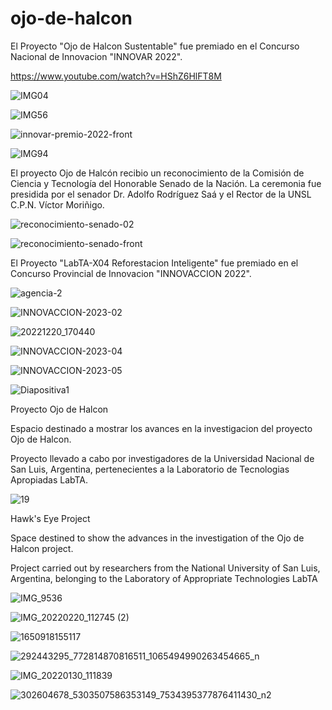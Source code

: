 # ojo-de-halcon
El Proyecto "Ojo de Halcon Sustentable" fue premiado en el Concurso Nacional de Innovacion "INNOVAR 2022".

https://www.youtube.com/watch?v=HShZ6HlFT8M

![IMG04](https://user-images.githubusercontent.com/88517674/201725876-c00abc5e-8d5d-4f0b-8dce-b56c53da1f2e.jpg)

![IMG56](https://user-images.githubusercontent.com/88517674/201725788-7e0dd3fb-e875-430d-a605-38b33baeb302.jpg)

![innovar-premio-2022-front](https://user-images.githubusercontent.com/88517674/201726427-85be7aef-94e6-403a-b407-d234f7e97e77.jpg)

![IMG94](https://github.com/cgcatuogno/ojo-de-halcon/assets/88517674/d03806bf-cfda-465d-ac62-7821144f25e7)



El proyecto Ojo de Halcón recibio un reconocimiento de la Comisión de Ciencia y Tecnología del Honorable Senado de la Nación. La ceremonia fue presidida por el senador Dr. Adolfo Rodríguez Saá y el Rector  de la UNSL C.P.N. Víctor Moriñigo.

![reconocimiento-senado-02](https://github.com/cgcatuogno/ojo-de-halcon/assets/88517674/8780f00b-b6d5-4ccd-b105-f28c8213cdb9)

![reconocimiento-senado-front](https://github.com/cgcatuogno/ojo-de-halcon/assets/88517674/c62e2836-b972-490b-9159-64bc80e508d8)


El Proyecto "LabTA-X04 Reforestacion Inteligente" fue premiado en el Concurso Provincial de Innovacion "INNOVACCION 2022".

![agencia-2](https://user-images.githubusercontent.com/88517674/213193077-7b8d16a5-54ef-4858-8ba9-a94b19ef3916.jpg)

![INNOVACCION-2023-02](https://user-images.githubusercontent.com/88517674/213193474-23e46c0a-0d7f-4892-b840-6ad5cba6e1d0.jpg)

![20221220_170440](https://user-images.githubusercontent.com/88517674/213193388-1aee9846-acb9-49cf-9265-99abed370503.jpg)

![INNOVACCION-2023-04](https://user-images.githubusercontent.com/88517674/213193666-e31b410d-3d9b-4f78-9717-253c34db58a2.jpg)

![INNOVACCION-2023-05](https://user-images.githubusercontent.com/88517674/213193610-999014e2-0b56-4488-b13a-f72c57b0f3ed.jpg)

![Diapositiva1](https://user-images.githubusercontent.com/88517674/213194426-6ad1105e-582b-4da1-826b-ae630f474b3e.PNG)


Proyecto Ojo de Halcon

Espacio destinado a mostrar los avances en la investigacion del proyecto Ojo de Halcon.

Proyecto llevado a cabo por investigadores de la Universidad Nacional de San Luis, Argentina, pertenecientes a la Laboratorio de Tecnologias Apropiadas LabTA.


![19](https://github.com/cgcatuogno/ojo-de-halcon/assets/88517674/f8faff31-59a7-4296-8b40-a114841f3e37)


Hawk's Eye Project

Space destined to show the advances in the investigation of the Ojo de Halcon project.

Project carried out by researchers from the National University of San Luis, Argentina, belonging to the Laboratory of Appropriate Technologies LabTA

![IMG_9536](https://github.com/cgcatuogno/ojo-de-halcon/assets/88517674/585a556f-187d-45a3-a530-1264c6656be8)

![IMG_20220220_112745 (2)](https://github.com/cgcatuogno/ojo-de-halcon/assets/88517674/81a4ef37-0043-4ebb-8d44-922dc6e29f88)

![1650918155117](https://github.com/cgcatuogno/ojo-de-halcon/assets/88517674/521b508e-6cb9-495a-8d76-5550d2cb7abc)

![292443295_772814870816511_1065494990263454665_n](https://github.com/cgcatuogno/ojo-de-halcon/assets/88517674/5351dfb6-bb55-449c-a369-b17172c39426)

![IMG_20220130_111839](https://github.com/cgcatuogno/ojo-de-halcon/assets/88517674/8cb438e8-792e-4427-8747-fed31f3c3259)

![302604678_5303507586353149_7534395377876411430_n2](https://github.com/cgcatuogno/ojo-de-halcon/assets/88517674/5e8f269c-09ae-46e0-b710-a613fb434326)
